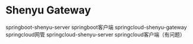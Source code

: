 # Shenyu Gateway

springboot-shenyu-server springboot客户端
springcloud-shenyu-gateway springcloud网管
springcloud-shenyu-server springcloud客户端（有问题）